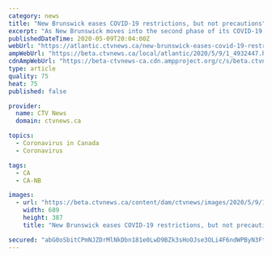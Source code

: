 ```yaml
---
category: news
title: "New Brunswick eases COVID-19 restrictions, but not precautions"
excerpt: "As New Brunswick moves into the second phase of its COVID-19 recovery plan, some restrictions have eased, but precautions have not."
publishedDateTime: 2020-05-09T20:04:00Z
webUrl: "https://atlantic.ctvnews.ca/new-brunswick-eases-covid-19-restrictions-but-not-precautions-1.4932447"
ampWebUrl: "https://beta.ctvnews.ca/local/atlantic/2020/5/9/1_4932447.html"
cdnAmpWebUrl: "https://beta-ctvnews-ca.cdn.ampproject.org/c/s/beta.ctvnews.ca/local/atlantic/2020/5/9/1_4932447.html"
type: article
quality: 75
heat: 75
published: false

provider:
  name: CTV News
  domain: ctvnews.ca

topics:
  - Coronavirus in Canada
  - Coronavirus

tags:
  - CA
  - CA-NB

images:
  - url: "https://beta.ctvnews.ca/content/dam/ctvnews/images/2020/5/9/1_4932492.png?cache_timestamp=1589059045969"
    width: 689
    height: 387
    title: "New Brunswick eases COVID-19 restrictions, but not precautions"

secured: "abG0oSbitCPmNJZDrMlNkDbn181e0LwD9BZk3sHoOJse3OLi4F6ndWPByN3Ftib9qkgpIp+KUTEuFduEDP54qIHqYj4rHDTkKN5cOaW/f9/z58z+wwRIlaDyNROHnzcR8RbPOFdrtVE3sJIJF9rCVm87I1LApbblY+ezHxe5E6qvQUDB4O8eaScvWKOpNzfkE5gyxZiWjWuLu91xnwhQzQjJgNKQ9aJncmnwsAmFswQo1wL/8jNQuJTp/LVl9Ti6MqytjtvOCyOXaFX+sIaHjoKBaLJn8W9Gec4fUfuinZBlvUbqrRfo/8m/fOp5XPVFQ+7CubnmEYUtsIiNZOZ9ChEA8YCs4XshRgs71kF/xB22DWOa3XJz/hLHHm8s4+AMJocBnn1a9fKJafCUH5Zsh0cAvA16eh4YJfMQrUHZkqdMacAOmVwkAZLxCWk+xgFZtxzpEMRxPmAf2d1oJuVBV6FTNN4RIvnc8aSDk70BLTg=;DjYu74Ga0KaL3h1mWXJeiw=="
---
```


